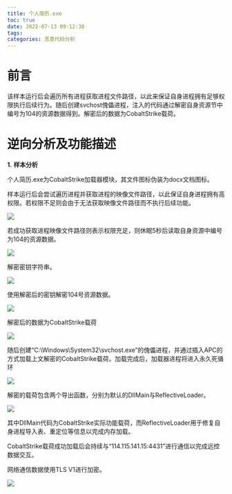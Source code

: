 ```yaml
---
title: 个人简历.exe
toc: true
date: 2022-07-13 09:12:38
tags:
categories: 恶意代码分析
---
```






# 前言

该样本运行后会遍历所有进程获取进程文件路径，以此来保证自身进程拥有足够权限执行后续行为。随后创建svchost傀儡进程，注入的代码通过解密自身资源节中编号为104的资源数据得到。解密后的数据为CobaltStrike载荷。

# 逆向分析及功能描述

**1.** **样本分析**

个人简历.exe为CobaltStrike加载器模块，其文件图标伪装为docx文档图标。

样本运行后会尝试遍历进程并获取进程的映像文件路径，以此保证自身进程拥有高权限。若权限不足则会由于无法获取映像文件路径而不执行后续功能。

![](2022-7-13-王庆松个人简历-exe/2.png)

若成功获取进程映像文件路径则表示权限充足，则休眠5秒后读取自身资源中编号为104的资源数据。

![](2022-7-13-王庆松个人简历-exe/3.png)

解密密钥字符串。

![](2022-7-13-王庆松个人简历-exe/4.png)

使用解密后的密钥解密104号资源数据。

![](2022-7-13-王庆松个人简历-exe/5.png)

解密后的数据为CobaltStrike载荷

![](2022-7-13-王庆松个人简历-exe/6.png)

随后创建“C:\\Windows\\System32\\svchost.exe”的傀儡进程，并通过插入APC的方式加载上文解密的CobaltStrike载荷。加载完成后，加载器进程将进入永久死循环

![](2022-7-13-王庆松个人简历-exe/7.png)

解密的载荷包含两个导出函数，分别为默认的DllMain与ReflectiveLoader。

![](2022-7-13-王庆松个人简历-exe/8.png)

其中DllMain代码为CobaltStrike实际功能载荷，而ReflectiveLoader用于修复自身进程导入表、重定位等信息以完成内存加载。

CobaltStrike载荷成功加载后会持续与“114.115.141.15:4431”进行通信以完成远控数据交互。

网络通信数据使用TLS V1进行加密。

![](2022-7-13-王庆松个人简历-exe/9.png)
